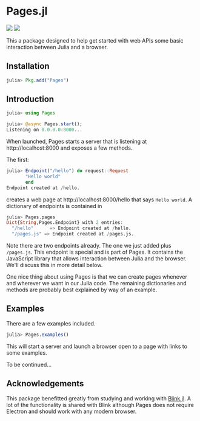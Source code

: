 # Pages.jl

[![][travis-img]][travis-url] [![][appveyor-img]][appveyor-url]

This a package designed to help get started with web APIs some basic interaction between Julia and a browser.

## Installation

~~~julia
julia> Pkg.add("Pages")
~~~

## Introduction

~~~julia
julia> using Pages

julia> @async Pages.start();
Listening on 0.0.0.0:8000...
~~~

When launched, Pages starts a server that is listening at http://localhost:8000 and exposes a few methods.

The first:

~~~julia
julia> Endpoint("/hello") do request::Request
       "Hello world"
       end
Endpoint created at /hello.
~~~

creates a web page at http://localhost:8000/hello that says `Hello world`. A dictionary of endpoints is contained in

~~~julia
julia> Pages.pages
Dict{String,Pages.Endpoint} with 2 entries:
  "/hello"      => Endpoint created at /hello.
  "/pages.js" => Endpoint created at /pages.js.
~~~

Note there are two endpoints already. The one we just added plus `/pages.js`. This endpoint is special and is part of Pages. It contains the JavaScript library that allows interaction between Julia and the browser. We'll discuss this in more detail below.

One nice thing about using Pages is that we can create pages whenever and wherever we want in our Julia code. The remaining dictionaries and methods are probably best explained by way of an example.

## Examples

There are a few examples included.

~~~julia
julia> Pages.examples()
~~~

This will start a server and launch a browser open to a page with links to some examples.

To be continued...

## Acknowledgements

This package benefitted greatly from studying and working with [Blink.jl](https://github.com/JunoLab/Blink.jl). A lot of the functionality is shared with Blink although Pages does not require Electron and should work with any modern browser.

[travis-img]: https://travis-ci.org/EricForgy/Pages.jl.svg?branch=master
[travis-url]: https://travis-ci.org/EricForgy/Pages.jl

[appveyor-img]: https://ci.appveyor.com/api/projects/status/github/EricForgy/Pages.jl?branch=master&svg=true
[appveyor-url]: https://ci.appveyor.com/project/EricForgy/pages-jl